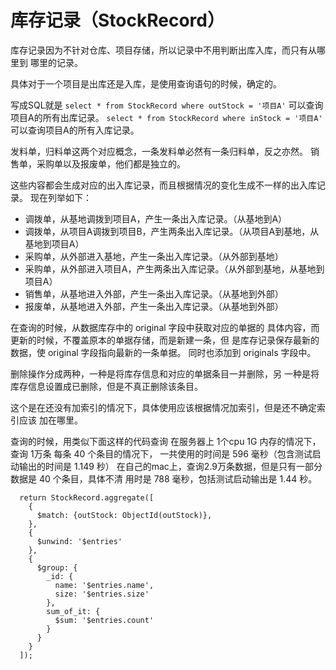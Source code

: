 # 库存记录（StockRecord）
库存记录因为不针对仓库、项目存储，所以记录中不用判断出库入库，而只有从哪里到
哪里的记录。

具体对于一个项目是出库还是入库，是使用查询语句的时候，确定的。

写成SQL就是 
`select * from StockRecord where outStock = '项目A'` 
可以查询项目A的所有出库记录。
`select * from StockRecord where inStock = '项目A'` 
可以查询项目A的所有入库记录。

发料单，归料单这两个对应概念，一条发料单必然有一条归料单，反之亦然。
销售单，采购单以及报废单，他们都是独立的。

这些内容都会生成对应的出入库记录，而且根据情况的变化生成不一样的出入库记录。
现在列举如下：
- 调拨单，从基地调拨到项目A，产生一条出入库记录。（从基地到A）
- 调拨单，从项目A调拨到项目B，产生两条出入库记录。（从项目A到基地，从基地到项目A）
- 采购单，从外部进入基地，产生一条出入库记录。（从外部到基地）
- 采购单，从外部进入项目A，产生两条出入库记录。（从外部到基地，从基地到项目A）
- 销售单，从基地进入外部，产生一条出入库记录。（从基地到外部）
- 报废单，从基地进入外部，产生一条出入库记录。（从基地到外部）

在查询的时候，从数据库存中的 original 字段中获取对应的单据的
具体内容，而更新的时候，不覆盖原本的单据存储，而是新建一条，但
是库存记录保存最新的数据，使 original 字段指向最新的一条单据。
同时也添加到 originals 字段中。

删除操作分成两种，一种是将库存信息和对应的单据条目一并删除，另
一种是将库存信息设置成已删除，但是不真正删除该条目。

这个是在还没有加索引的情况下，具体使用应该根据情况加索引，但是还不确定索引应该
加在哪里。

查询的时候，用类似下面这样的代码查询
在服务器上 1个cpu 1G 内存的情况下，查询 1万条 每条 40 个条目的情况下，
一共使用的时间是 596 毫秒（包含测试启动输出的时间是 1.149 秒）
在自己的mac上，查询2.9万条数据，但是只有一部分数据是 40 个条目，具体不清
用时是 788 毫秒，包括测试启动输出是 1.44 秒。
```ecmascript 6
  return StockRecord.aggregate([
    {
      $match: {outStock: ObjectId(outStock)},
    },
    {
      $unwind: '$entries'
    },
    {
      $group: {
        _id: {
          name: '$entries.name',
          size: '$entries.size'
        },
        sum_of_it: {
          $sum: '$entries.count'
        }
      }
    }
  ]);
```
